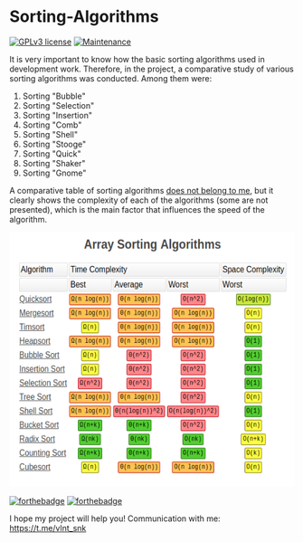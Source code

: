 # Sorting-Algorithms

 [![GPLv3 license](https://img.shields.io/badge/License-GPLv3-blue.svg)](http://perso.crans.org/besson/LICENSE.html)
 [![Maintenance](https://img.shields.io/badge/Maintained%3F-no-red.svg)](https://GitHub.com/Naereen/StrapDown.js/graphs/commit-activity)
 
It is very important to know how the basic sorting algorithms used in development work. Therefore, in the project, a comparative study of various sorting algorithms was conducted. Among them were:
  1. Sorting "Bubble"
  2. Sorting "Selection"
  3. Sorting "Insertion"
  4. Sorting "Comb"
  5. Sorting "Shell"
  6. Sorting "Stooge"
  7. Sorting "Quick"
  8. Sorting "Shaker"
  9. Sorting "Gnome"

A comparative table of sorting algorithms [does not belong to me](https://medium.com/@george.seif94/a-tour-of-the-top-5-sorting-algorithms-with-python-code-43ea9aa02889), but it clearly shows the complexity of each of the algorithms (some are not presented), which is the main factor that influences the speed of the algorithm.

<p align="center">
  <img  width="580" height="450" alt="Sorting_Algorithms" title="A comparative study between various sorting algorithms" src="https://github.com/SValentyn/Sorting-algorithms/blob/master/sorting_algorithms.png">
</p>

[![forthebadge](https://forthebadge.com/images/badges/made-with-java.svg)](https://forthebadge.com)
[![forthebadge](https://forthebadge.com/images/badges/built-with-love.svg)](https://forthebadge.com)

I hope my project will help you! Communication with me: https://t.me/vlnt_snk
